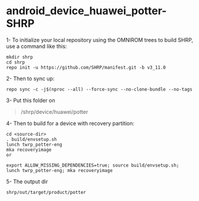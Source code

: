 # android_device_huawei_potter-SHRP

1- To initialize your local repository using the OMNIROM trees to build SHRP, use a command like this:

```
mkdir shrp
cd shrp
repo init -u https://github.com/SHRP/manifest.git -b v3_11.0
```

2- Then to sync up:

```
repo sync -c -j$(nproc --all) --force-sync --no-clone-bundle --no-tags
```

3- Put this folder on 
>/shrp/device/huawei/potter

4- Then to build for a device with recovery partition:
```
cd <source-dir>
. build/envsetup.sh
lunch twrp_potter-eng
mka recoveryimage
or

export ALLOW_MISSING_DEPENDENCIES=true; source build/envsetup.sh; lunch twrp_potter-eng; mka recoveryimage

```

5- The output dir
```
shrp/out/target/product/potter
```
